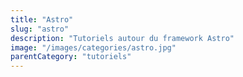 ```yaml
---
title: "Astro"
slug: "astro"
description: "Tutoriels autour du framework Astro"
image: "/images/categories/astro.jpg"
parentCategory: "tutoriels"
---
```

